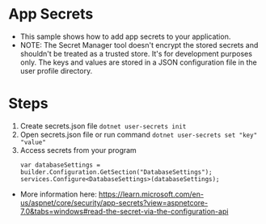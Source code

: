 # App Secrets

- This sample shows how to add app secrets to your application.
- NOTE: The Secret Manager tool doesn't encrypt the stored secrets and shouldn't be treated as a trusted store. It's for development purposes only. The keys and values are stored in a JSON configuration file in the user profile directory.

# Steps

1. Create secrets.json file `dotnet user-secrets init`
2. Open secrets.json file or run command `dotnet user-secrets set "key" "value"`
3. Access secrets from your program
   ```
   var databaseSettings = builder.Configuration.GetSection("DatabaseSettings");
   services.Configure<DatabaseSettings>(databaseSettings);
   ```

- More information here: https://learn.microsoft.com/en-us/aspnet/core/security/app-secrets?view=aspnetcore-7.0&tabs=windows#read-the-secret-via-the-configuration-api

